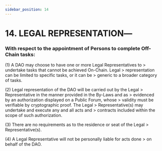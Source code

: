 ```yaml
---
sidebar_position: 14
---
```


# 14.  LEGAL REPRESENTATION―

 
### With respect to the appointment of Persons to complete Off-Chain tasks:

(1) A DAO may choose to have one or more Legal Representatives to
    > undertake tasks that cannot be achieved On-Chain. Legal
    > representation can be limited to specific tasks, or it can be
    > generic to a broader category of tasks.

(2) Legal representation of the DAO will be carried out by the Legal
    > Representative in the manner provided in the By-Laws and as
    > evidenced by an authorization displayed on a Public Forum, whose
    > validity must be verifiable by cryptographic proof. The Legal
    > Representative(s) may undertake and execute any and all acts and
    > contracts included within the scope of such authorization.

(3) There are no requirements as to the residence or seat of the Legal
    > Representative(s).

(4) A Legal Representative will not be personally liable for acts done
    > on behalf of the DAO.
